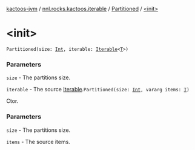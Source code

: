 [kactoos-jvm](../../index.md) / [nnl.rocks.kactoos.iterable](../index.md) / [Partitioned](index.md) / [&lt;init&gt;](./-init-.md)

# &lt;init&gt;

`Partitioned(size: `[`Int`](https://kotlinlang.org/api/latest/jvm/stdlib/kotlin/-int/index.html)`, iterable: `[`Iterable`](https://kotlinlang.org/api/latest/jvm/stdlib/kotlin.collections/-iterable/index.html)`<`[`T`](index.md#T)`>)`

### Parameters

`size` - The partitions size.

`iterable` - The source [Iterable](https://kotlinlang.org/api/latest/jvm/stdlib/kotlin.collections/-iterable/index.html).`Partitioned(size: `[`Int`](https://kotlinlang.org/api/latest/jvm/stdlib/kotlin/-int/index.html)`, vararg items: `[`T`](index.md#T)`)`

Ctor.

### Parameters

`size` - The partitions size.

`items` - The source items.